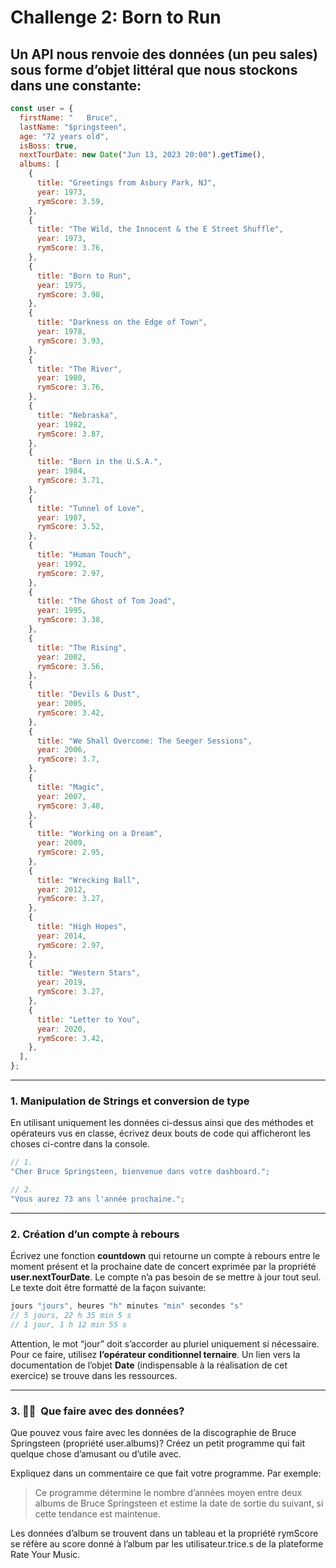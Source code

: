 # Challenge 2: Born to Run

## Un API nous renvoie des données (un peu sales) sous forme d’objet littéral que nous stockons dans une constante:

```jsx
const user = {
  firstName: "   Bruce",
  lastName: "$pringsteen",
  age: "72 years old",
  isBoss: true,
  nextTourDate: new Date("Jun 13, 2023 20:00").getTime(),
  albums: [
    {
      title: "Greetings from Asbury Park, NJ",
      year: 1973,
      rymScore: 3.59,
    },
    {
      title: "The Wild, the Innocent & the E Street Shuffle",
      year: 1973,
      rymScore: 3.76,
    },
    {
      title: "Born to Run",
      year: 1975,
      rymScore: 3.98,
    },
    {
      title: "Darkness on the Edge of Town",
      year: 1978,
      rymScore: 3.93,
    },
    {
      title: "The River",
      year: 1980,
      rymScore: 3.76,
    },
    {
      title: "Nebraska",
      year: 1982,
      rymScore: 3.87,
    },
    {
      title: "Born in the U.S.A.",
      year: 1984,
      rymScore: 3.71,
    },
    {
      title: "Tunnel of Love",
      year: 1987,
      rymScore: 3.52,
    },
    {
      title: "Human Touch",
      year: 1992,
      rymScore: 2.97,
    },
    {
      title: "The Ghost of Tom Joad",
      year: 1995,
      rymScore: 3.38,
    },
    {
      title: "The Rising",
      year: 2002,
      rymScore: 3.56,
    },
    {
      title: "Devils & Dust",
      year: 2005,
      rymScore: 3.42,
    },
    {
      title: "We Shall Overcome: The Seeger Sessions",
      year: 2006,
      rymScore: 3.7,
    },
    {
      title: "Magic",
      year: 2007,
      rymScore: 3.48,
    },
    {
      title: "Working on a Dream",
      year: 2009,
      rymScore: 2.95,
    },
    {
      title: "Wrecking Ball",
      year: 2012,
      rymScore: 3.27,
    },
    {
      title: "High Hopes",
      year: 2014,
      rymScore: 2.97,
    },
    {
      title: "Western Stars",
      year: 2019,
      rymScore: 3.27,
    },
    {
      title: "Letter to You",
      year: 2020,
      rymScore: 3.42,
    },
  ],
};
```

---

### 1. Manipulation de Strings et conversion de type

En utilisant uniquement les données ci-dessus ainsi que des méthodes et opérateurs vus en classe, écrivez deux bouts de code qui afficheront les choses ci-contre dans la console.

```jsx
// 1.
"Cher Bruce Springsteen, bienvenue dans votre dashboard.";

// 2.
"Vous aurez 73 ans l'année prochaine.";
```

---

### 2. Création d’un compte à rebours

Écrivez une fonction **countdown** qui retourne un compte à rebours entre le moment présent et la prochaine date de concert exprimée par la propriété **user.nextTourDate**. Le compte n’a pas besoin de se mettre à jour tout seul. Le texte doit être formatté de la façon suivante:

```jsx
jours "jours", heures "h" minutes "min" secondes "s"
// 5 jours, 22 h 35 min 5 s
// 1 jour, 1 h 12 min 55 s
```

Attention, le mot “jour” doit s’accorder au pluriel uniquement si nécessaire. Pour ce faire, utilisez **l’opérateur conditionnel ternaire**. Un lien vers la documentation de l’objet **Date** (indispensable à la réalisation de cet exercice) se trouve dans les ressources.

---

### 3. 🧑‍🎨  Que faire avec des données?

Que pouvez vous faire avec les données de la discographie de Bruce Springsteen (propriété user.albums)? Créez un petit programme qui fait quelque chose d’amusant ou d’utile avec.

Expliquez dans un commentaire ce que fait votre programme. Par exemple:

> Ce programme détermine le nombre d’années moyen entre deux albums de Bruce Springsteen et estime la date de sortie du suivant, si cette tendance est maintenue.

Les données d’album se trouvent dans un tableau et la propriété rymScore se réfère au score donné à l’album par les utilisateur.trice.s de la plateforme Rate Your Music.

[](https://rateyourmusic.com/artist/bruce-springsteen)
